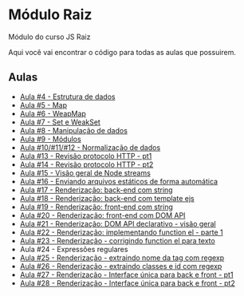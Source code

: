 # Módulo Raiz
Módulo do curso JS Raiz

Aqui você vai encontrar o código para todas as aulas que possuirem.

## Aulas
- [Aula #4 - Estrutura de dados](https://github.com/jsraiz/modulo-raiz-scripts-avulsos/blob/main/04-aula-estrutura-de-dados.js)
- [Aula #5 - Map](https://github.com/jsraiz/modulo-raiz-scripts-avulsos/blob/main/05-map.js)
- [Aula #6 - WeapMap](https://github.com/jsraiz/modulo-raiz-scripts-avulsos/blob/main/06-weakmap.js)
- [Aula #7 - Set e WeakSet](https://github.com/jsraiz/modulo-raiz-scripts-avulsos/blob/main/07-set-weakset.js)
- [Aula #8 - Manipulação de dados](https://github.com/jsraiz/modulo-raiz-scripts-avulsos/blob/main/08-manipulacao.js)
- [Aula #9 - Módulos](https://github.com/jsraiz/modulo-raiz-aula-modulos)
- [Aula #10/#11/#12 - Normalização de dados](https://github.com/jsraiz/modulo-raiz-projeto/tree/1.0.0)
- [Aula #13 - Revisão protocolo HTTP - pt1](https://github.com/jsraiz/modulo-raiz-projeto/tree/1.1.0)
- [Aula #14 - Revisão protocolo HTTP - pt2](https://github.com/jsraiz/modulo-raiz-projeto/tree/1.1.1)
- [Aula #15 - Visão geral de Node streams](https://github.com/jsraiz/modulo-raiz-streams)
- [Aula #16 - Enviando arquivos estáticos de forma automática](https://github.com/jsraiz/modulo-raiz-projeto/tree/1.1.2)
- [Aula #17 - Renderização: back-end com string](https://github.com/jsraiz/modulo-raiz-projeto/tree/1.1.3)
- [Aula #18 - Renderização: back-end com template ejs](https://github.com/jsraiz/modulo-raiz-projeto/tree/1.1.4)
- [Aula #19 - Renderização: front-end com string](https://github.com/jsraiz/modulo-raiz-projeto/tree/1.1.5)
- [Aula #20 - Renderização: front-end com DOM API](https://github.com/jsraiz/modulo-raiz-projeto/tree/1.1.6)
- [Aula #21 - Renderização: DOM API declarativo - visão geral](https://github.com/jsraiz/modulo-raiz-projeto/tree/1.1.7)
- [Aula #22 - Renderização: implementando function el - parte 1](https://github.com/jsraiz/modulo-raiz-projeto/tree/1.1.8)
- [Aula #23 - Renderização - corrigindo function el para texto](https://github.com/jsraiz/modulo-raiz-projeto/tree/1.1.9)
- Aula #24 - Expressões regulares
- [Aula #25 - Renderização - extraindo nome da tag com regexp](https://github.com/jsraiz/modulo-raiz-projeto/tree/1.1.10)
- [Aula #26 - Renderização - extraindo classes e id com regexp](https://github.com/jsraiz/modulo-raiz-projeto/tree/1.1.11)
- [Aula #27 - Renderização - Interface única para back e front - pt1](https://github.com/jsraiz/modulo-raiz-projeto/tree/1.1.12)
- [Aula #28 - Renderização - Interface única para back e front - pt2](https://github.com/jsraiz/modulo-raiz-projeto/tree/1.1.13)